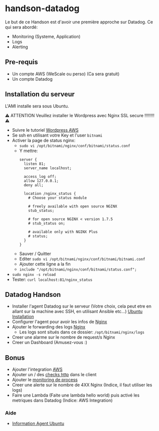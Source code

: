 # handson-datadog

Le but de ce Handson est d'avoir une première approche sur Datadog.
Ce qui sera abordé:

- Monitoring (Systeme, Application)
- Logs
- Alerting

## Pre-requis

- Un compte AWS (WeScale ou perso) (Ca sera gratuit)
- Un compte Datadog

## Installation du serveur

L'AMI installe sera sous Ubuntu.

:warning: ATTENTION Veuillez installer le Wordpress avec Nginx SSL secure !!!!!!!! :warning:
- Suivre le tutoriel [Wordpress AWS](https://aws.amazon.com/getting-started/tutorials/launch-a-wordpress-website/)
- Se ssh en utilisant votre Key et l'user `bitnami`
- Activer la page de status nginx:
  - `sudo vi /opt/bitnami/nginx/conf/bitnami/status.conf`
  - Y mettre:
    ```
    server {
      listen 81;
      server_name localhost;

      access_log off;
      allow 127.0.0.1;
      deny all;

      location /nginx_status {
        # Choose your status module

        # freely available with open source NGINX
        stub_status;

        # for open source NGINX < version 1.7.5
        # stub_status on;

        # available only with NGINX Plus
        # status;
      }
    }
    ```
  - Sauver / Quitter
  - Editer `sudo vi /opt/bitnami/nginx/conf/bitnami/bitnami.conf`
  - Ajouter cette ligne a la fin
  - `include "/opt/bitnami/nginx/conf/bitnami/status.conf";`
- `sudo nginx -s reload`
- Tester: `curl localhost:81/nginx_status`

## Datadog Handson

- Installer l'agent Datadog sur le serveur (Votre choix, cela peut etre en allant sur la machine avec SSH, en utilisant Ansible etc...) [Ubuntu Installation](https://app.datadoghq.com/account/settings#agent/ubuntu)
- Configurer l'agent pour avoir les infos de [Nginx](https://app.datadoghq.com/account/settings#integrations/nginx)
- Ajouter le forwarding des logs [Nginx](https://app.datadoghq.com/account/settings#integrations/nginx)
  - Les logs sont situés dans ce dossier: `/opt/bitnami/nginx/logs`
- Creer une alarme sur le nombre de request/s Nginx
- Creer un Dashboard (Amusez-vous :)

## Bonus

- Ajouter l'integration [AWS](https://app.datadoghq.com/account/settings#integrations/amazon-web-services)
- Ajouter un / des [checks http](https://docs.datadoghq.com/integrations/http_check/) dans le client
- Ajouter le [monitoring de process](https://docs.datadoghq.com/infrastructure/process/?tab=linuxwindows)
- Creer une alerte sur le nombre de 4XX Nginx (Indice, il faut utiliser les logs)
- Faire une Lambda (Faite une lambda hello world) puis activé les metriques dans Datadog (Indice: AWS Integration)

### Aide

- [Information Agent Ubuntu](https://docs.datadoghq.com/agent/basic_agent_usage/ubuntu/?tab=agentv6v7)

